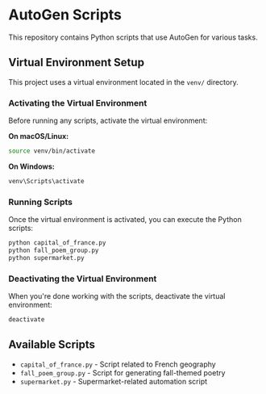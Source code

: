 # AutoGen Scripts

This repository contains Python scripts that use AutoGen for various tasks.

## Virtual Environment Setup

This project uses a virtual environment located in the `venv/` directory.

### Activating the Virtual Environment

Before running any scripts, activate the virtual environment:

**On macOS/Linux:**
```bash
source venv/bin/activate
```

**On Windows:**
```bash
venv\Scripts\activate
```

### Running Scripts

Once the virtual environment is activated, you can execute the Python scripts:

```bash
python capital_of_france.py
python fall_poem_group.py
python supermarket.py
```

### Deactivating the Virtual Environment

When you're done working with the scripts, deactivate the virtual environment:

```bash
deactivate
```

## Available Scripts

- `capital_of_france.py` - Script related to French geography
- `fall_poem_group.py` - Script for generating fall-themed poetry
- `supermarket.py` - Supermarket-related automation script
